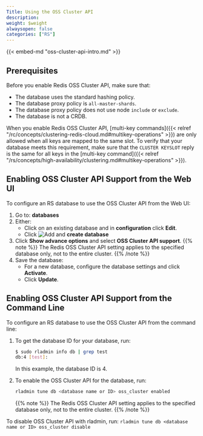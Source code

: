 ```yaml
---
Title: Using the OSS Cluster API
description:
weight: $weight
alwaysopen: false
categories: ["RS"]
---
```

{{< embed-md "oss-cluster-api-intro.md"  >}}

## Prerequisites

Before you enable Redis OSS Cluster API, make sure that:

- The database uses the standard hashing policy.
- The database proxy policy is `all-master-shards`.
- The database proxy policy does not use node `include` or `exclude`.
- The database is not a CRDB.

When you enable Redis OSS Cluster API,
[multi-key commands]({{< relref "/rc/concepts/clustering-redis-cloud.md#multikey-operations" >}}) are only allowed when all keys are mapped to the same slot.
To verify that your database meets this requirement, make sure that the `CLUSTER KEYSLOT` reply is the same for all keys in the [multi-key command]({{< relref "/rs/concepts/high-availability/clustering.md#multikey-operations" >}}).

## Enabling OSS Cluster API Support from the Web UI

To configure an RS database to use the OSS Cluster API from the Web UI:

1. Go to: **databases**
1. Either:
    - Click on an existing database and in **configuration** click **Edit**.
    - Click ![Add](/images/rs/icon_add.png#no-click "Add") and **create database**
1. Click **Show advance options** and select **OSS Cluster API support**.
    {{% note %}}
The Redis OSS Cluster API setting applies to the specified database only, not to the entire cluster.
    {{% /note %}}
1. Save the database:
    - For a new database, configure the database settings and click **Activate**.
    - Click **Update**.

## Enabling OSS Cluster API Support from the Command Line

To configure an RS database to use the OSS Cluster API from the command line:

1. To get the database ID for your database, run:

    ```sh
    $ sudo rladmin info db | grep test
    db:4 [test]:
    ```

    In this example, the database ID is 4.

1. To enable the OSS Cluster API for the database, run:

    ```sh
    rladmin tune db <database name or ID> oss_cluster enabled
    ```
    {{% note %}}
The Redis OSS Cluster API setting applies to the specified database only, not to the entire cluster.
    {{% /note %}}

To disable OSS Cluster API with rladmin, run: `rladmin tune db <database name or ID> oss_cluster disable`
